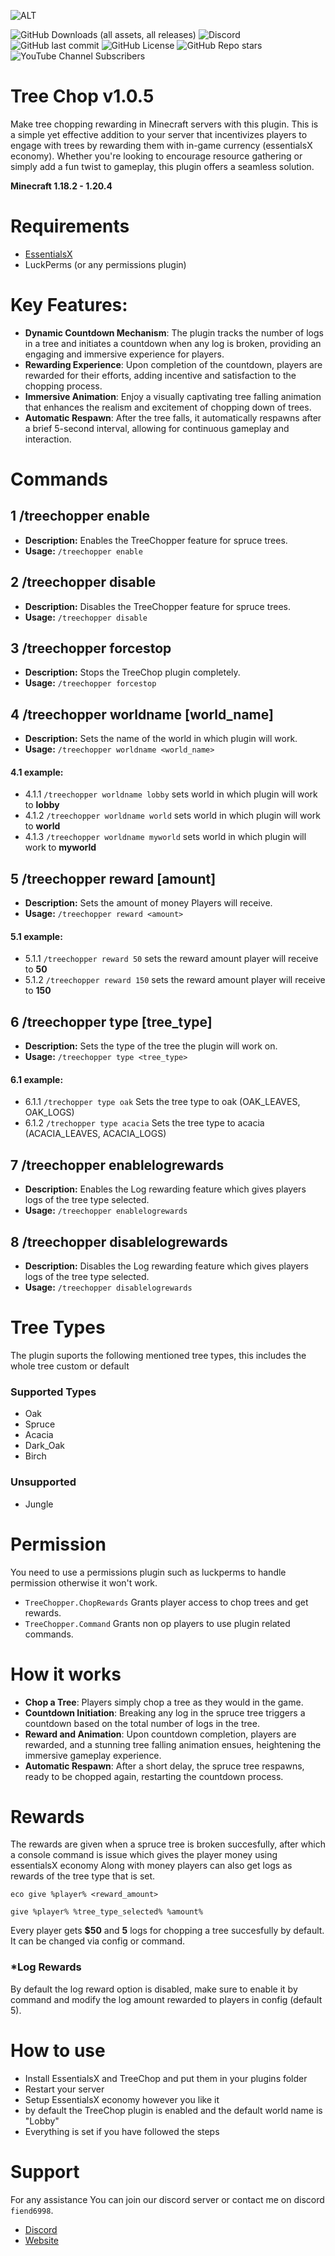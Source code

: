 ![ALT](https://raw.githubusercontent.com/MrFiend179/TreeChop/master/treechopmnthmb.PNG)

![GitHub Downloads (all assets, all releases)](https://img.shields.io/github/downloads/MrFiend179/TreeChop/total?style=for-the-badge)
![Discord](https://img.shields.io/discord/988824696860573798?style=for-the-badge&logo=discord&color=blue)
![GitHub last commit](https://img.shields.io/github/last-commit/MrFiend179/TreeChop?style=for-the-badge&color=yellow)
![GitHub License](https://img.shields.io/github/license/MrFiend179/TreeChop?style=for-the-badge)
![GitHub Repo stars](https://img.shields.io/github/stars/MrFiend179/TreeChop?style=for-the-badge&color=gold)
![YouTube Channel Subscribers](https://img.shields.io/youtube/channel/subscribers/UCha9zIeWFX58QASlKFW3CwQ?style=for-the-badge&logo=youtube&color=red)



# Tree Chop v1.0.5

Make tree chopping rewarding in Minecraft servers with this plugin. This is a simple yet effective addition to your server that incentivizes players to engage with trees by rewarding them with in-game currency (essentialsX economy). Whether you're looking to encourage resource gathering or simply add a fun twist to gameplay, this plugin offers a seamless solution.

**Minecraft 1.18.2 - 1.20.4**

# Requirements
- [EssentialsX](https://essentialsx.net/)
-  LuckPerms (or any permissions plugin)

# Key Features:

- **Dynamic Countdown Mechanism**: The plugin tracks the number of logs in a tree and initiates a countdown when any log is broken, providing an engaging and immersive experience for players.
- **Rewarding Experience**: Upon completion of the countdown, players are rewarded for their efforts, adding incentive and satisfaction to the chopping process.
- **Immersive Animation**: Enjoy a visually captivating tree falling animation that enhances the realism and excitement of chopping down of trees.
- **Automatic Respawn**: After the tree falls, it automatically respawns after a brief 5-second interval, allowing for continuous gameplay and interaction.


# Commands

## 1 /treechopper enable
- **Description:** Enables the TreeChopper feature for spruce trees.
- **Usage:** `/treechopper enable`

## 2 /treechopper disable
- **Description:** Disables the TreeChopper feature for spruce trees.
- **Usage:** `/treechopper disable`

## 3 /treechopper forcestop
- **Description:** Stops the TreeChop plugin completely.
- **Usage:** `/treechopper forcestop`

## 4 /treechopper worldname [world_name]
- **Description:** Sets the name of the world in which plugin will work.
- **Usage:** `/treechopper worldname <world_name>`
#### 4.1 example:
- 4.1.1 `/treechopper worldname lobby` sets world in which plugin will work to **lobby**
- 4.1.2 `/treechopper worldname world` sets world in which plugin will work to **world**
- 4.1.3 `/treechopper worldname myworld` sets world in which plugin will work to **myworld**

## 5 /treechopper reward [amount]
- **Description:** Sets the amount of money Players will receive.
- **Usage:** `/treechopper reward <amount>`
#### 5.1 example:
- 5.1.1 `/treechopper reward 50` sets the reward amount player will receive to **50**
- 5.1.2 `/treechopper reward 150` sets the reward amount player will receive to **150**


## 6 /treechopper type [tree_type]
- **Description:** Sets the type of the tree the plugin will work on.
- **Usage:** `/treechopper type <tree_type>`
#### 6.1 example:

- 6.1.1 `/trechopper type oak` Sets the tree type to oak (OAK_LEAVES, OAK_LOGS)
- 6.1.2 `/trechopper type acacia` Sets the tree type to acacia (ACACIA_LEAVES, ACACIA_LOGS)


## 7 /treechopper enablelogrewards
- **Description:** Enables the Log rewarding feature which gives players logs of the tree type selected.
- **Usage:** `/treechopper enablelogrewards`

## 8 /treechopper disablelogrewards
- **Description:** Disables the Log rewarding feature which gives players logs of the tree type selected.
- **Usage:** `/treechopper disablelogrewards`

# Tree Types
The plugin suports the following mentioned tree types, this includes the whole tree custom or default


### Supported Types
- Oak
- Spruce
- Acacia
- Dark_Oak
- Birch

### Unsupported 
- Jungle

# Permission
You need to use a permissions plugin such as luckperms to handle permission otherwise it won't work.

- ```TreeChopper.ChopRewards``` Grants player access to chop trees and get rewards.
- ```TreeChopper.Command``` Grants non op players to use plugin related commands.


# How it works

- **Chop a  Tree**: Players simply chop a  tree as they would in the game.
- **Countdown Initiation**: Breaking any log in the spruce tree triggers a countdown based on the total number of logs in the tree.
- **Reward and Animation**: Upon countdown completion, players are rewarded, and a stunning tree falling animation ensues, heightening the immersive gameplay experience.
- **Automatic Respawn**: After a short delay, the spruce tree respawns, ready to be chopped again, restarting the countdown process.


# Rewards
The rewards are given when a spruce tree is broken succesfully, after which a console command is issue which gives the player money using essentialsX economy
Along with money players can also get logs as rewards of the tree type that is set.

`eco give %player% <reward_amount>`

`give %player% %tree_type_selected% %amount%`

Every player gets **$50** and **5** logs for chopping a tree succesfully by default. It can be changed via config or command.

### *Log Rewards
By default the log reward option is disabled, make sure to enable it by command and modify the log amount rewarded to players in config (default 5). 
# How to use
- Install EssentialsX and TreeChop and put them in your plugins folder
- Restart your server
- Setup EssentialsX economy however you like it
- by default the TreeChop plugin is enabled and the default world name is "Lobby"
- Everything is set if you have followed the steps

# Support
For any assistance You can join our discord server or contact me on discord ```fiend6998```.

- [Discord](https://discord.com/invite/Ga4pHSEcjK)
- [Website](https://www.flubel.tech/)
